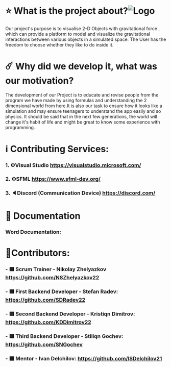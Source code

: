  # ⭐ **What is the project about?**![Logo](https://github.com/codingburgas/2324-space-sprint-project-spaceastra/assets/132429905/069742fe-be52-425e-a23e-85176f3f1031)
Our project's purpose is to visualise 2-D Objects with gravitational force , which can provide a platform to model and visualize the gravitational interactions between various objects in a simulated space. The User has the freedom to choose whether they like to do inside it.
# ☄️ **Why did we develop it, what was our motivation?**
The development of our Project is to educate and revise people from the program we have made by using formulas and understanding the 2 dimensional world from here.It is also our task to ensure how it looks like a simulation and may ensure teenagers to understand the app easily and so physics. It should be said that in the next few generations, the world will change it's habit of life and might be great to know some experience with programming.
 # ℹ️ **Contributing Services:**
 ### 1. ⚙️Visual Studio https://visualstudio.microsoft.com/
 ### 2. ⚙️SFML https://www.sfml-dev.org/
 ### 3. 🔈Discord (Communication Device) https://discord.com/
 # 📄 Documentation
 ### Word Documentation: 
# :crown:Contributors:
### - 🟦 Scrum Trainer - Nikolay Zhelyazkov https://github.com/NSZhelyazkov22
### - 🟪 First Backend Developer - Stefan Radev: https://github.com/SDRadev22
### - 🟨 Second Backend Developer - Kristiqn Dimitrov: https://github.com/KDDimitrov22
### - 🟥 Third Backend Developer - Stiliqn Gochev: https://github.com/SNGochev
### - ⬛ Mentor - Ivan Delchilov: https://github.com/ISDelchilov21
